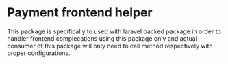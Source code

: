 # Payment frontend helper

This package is specifically to used with laravel backed package in order to handler frontend complecations using this package only and actual consumer of this package will only need to call method respectively with proper configurations.

